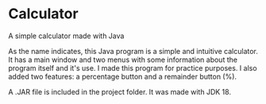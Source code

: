# Calculator
A simple calculator made with Java

As the name indicates, this Java program is a simple and intuitive calculator. It has a main window and two menus with some information about the program itself and it's use. I made this program for practice purposes. I also added two features: a percentage button and a remainder button (%).

A .JAR file is included in the project folder. It was made with JDK 18.
